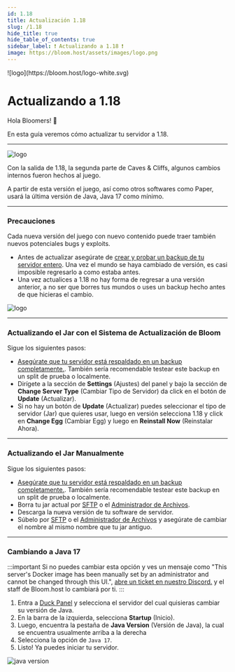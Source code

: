 ```yaml
---
id: 1.18
title: Actualización 1.18
slug: /1.18
hide_title: true
hide_table_of_contents: true
sidebar_label: ❗ Actualizando a 1.18 ❗
image: https://bloom.host/assets/images/logo.png
---
```


<div class="text--center">
![logo](https://bloom.host/logo-white.svg)
<h1>Actualizando a 1.18</h1>
</div>

Hola Bloomers! 👋

En esta guía veremos cómo actualizar tu servidor a 1.18.

---

![logo](/imgs/running_a_server/1.18/1.png)

Con la salida de 1.18, la segunda parte de Caves & Cliffs, algunos cambios internos fueron hechos al juego.

A partir de esta versión el juego, así como otros softwares como Paper, usará la última versión de Java, Java 17 como mínimo.

---

### Precauciones
Cada nueva versión del juego con nuevo contenido puede traer también nuevos potenciales bugs y exploits.
- Antes de actualizar asegúrate de [crear y probar un backup de tu servidor entero](../using_the_panel/backups.md).
Una vez el mundo se haya cambiado de versión, es casi imposible regresarlo a como estaba antes.
- Una vez actualices a 1.18 no hay forma de regresar a una versión anterior, a no ser que borres tus mundos o uses un
backup hecho antes de que hicieras el cambio.

![logo](/imgs/running_a_server/1.18/2.png)


---

### Actualizando el Jar con el Sistema de Actualización de Bloom
Sigue los siguientes pasos:
- [Asegúrate que tu servidor está respaldado en un backup completamente.](../using_the_panel/backups.md).
También sería recomendable testear este backup en un split de prueba o localmente.
- Dirígete a la sección de **Settings** (Ajustes) del panel y bajo la sección de **Change Server Type** (Cambiar Tipo
de Servidor) da click en el botón de **Update** (Actualizar).
- Si no hay un botón de **Update** (Actualizar) puedes seleccionar el tipo de servidor (Jar) que quieres usar, luego en
versión selecciona 1.18 y click en **Change Egg** (Cambiar Egg) y luego en **Reinstall Now** (Reinstalar Ahora). 

---


### Actualizando el Jar Manualmente
Sigue los siguientes pasos:
- [Asegúrate que tu servidor está respaldado en un backup completamente.](../using_the_panel/backups.md).
  También sería recomendable testear este backup en un split de prueba o localmente.
- Borra tu jar actual por [SFTP](../using_the_panel/sftp.md) o el [Administrador de Archivos](../using_the_panel/file-manager-controls.md).
- Descarga la nueva versión de tu software de servidor.
- Súbelo por [SFTP](../using_the_panel/sftp.md) o el [Administrador de Archivos](../using_the_panel/file-manager-controls.md)
y asegúrate de cambiar el nombre al mismo nombre que tu jar antiguo.

---

### Cambiando a Java 17

:::important
Si no puedes cambiar esta opción y ves un mensaje como "This server's Docker image has been manually set by an
administrator and cannot be changed through this UI.", [abre un ticket en nuestro Discord.](https://discord.com/invite/bloom)
y el staff de Bloom.host lo cambiará por ti.
:::

1. Entra a [Duck Panel](https://mc.bloom.host/) y selecciona el servidor del cual quisieras cambiar su versión de Java.
2. En la barra de la izquierda, selecciona **Startup** (Inicio).
3. Luego, encuentra la pestaña de **Java Version** (Versión de Java), la cual se encuentra usualmente arriba a la derecha 
4. Selecciona la opción de `Java 17`.
5. Listo! Ya puedes iniciar tu servidor.

![java version](/imgs/running_a_server/java_version/1.png)
